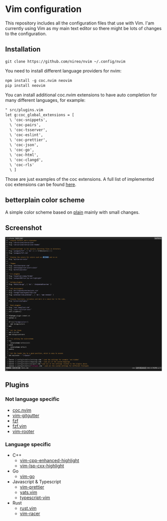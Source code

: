 # Vim configuration

This repository includes all the configuration files that use with Vim. I'am currently using Vim as my main text editor so there might be lots of changes to the configuration.

## Installation

```
git clone https://github.com/nireo/nvim ~/.config/nvim
```

You need to install different language providers for nvim:

```
npm install -g coc.nvim neovim
pip install neovim
```

You can install additional coc.nvim extensions to have auto completion for many different languages, for example:

```
" src/plugins.vim
let g:coc_global_extensions = [
  \ 'coc-snippets',
  \ 'coc-pairs',
  \ 'coc-tsserver',
  \ 'coc-eslint',
  \ 'coc-prettier',
  \ 'coc-json',
  \ 'coc-go',
  \ 'coc-html',
  \ 'coc-clangd',
  \ 'coc-rls'
  \ ]
```

Those are just examples of the coc extensions. A full list of implemented coc extensions can be found [here](https://github.com/neoclide/coc.nvim/wiki/Using-coc-extensions#implemented-coc-extensions).

## betterplain color scheme

A simple color scheme based on [plain](https://github.com/andreypopp/vim-colors-plain) mainly with small changes.

## Screenshot

![Screenshot of editor](./editor-screenshot.png)

## Plugins

### Not language specific

- [coc.nvim](https://github.com/neoclide/coc.nvim)
- [vim-gitgutter](https://github.com/airblade/vim-gitgutter)
- [fzf](https://github.com/junegunn/fzf)
- [fzf.vim](https://github.com/junegunn/fzf.vim)
- [vim-rooter](https://github.com/airblade/vim-rooter)

### Language specific

- C++
  - [vim-cpp-enhanced-highlight](https://github.com/vim-cpp-enhanced-highlight)
  - [vim-lsp-cxx-highlight](https://github.com/jackguo380/vim-lsp-cxx-highlight)
- Go
  - [vim-go](https://github.com/fatih/vim-go)
- Javascript & Typescript
  - [vim-prettier](https://github.com/vim-prettier)
  - [yats.vim](https://github.com/HerringtonDarkholme/yats.vim)
  - [typescript-vim](https://github.com/leafgarland/typescript-vim)
- Rust
  - [rust.vim](https://github.com/rust-lang/rust.vim)
  - [vim-racer](https://github.com/racer-rust/vim-racer)
